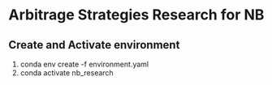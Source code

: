 # Arbitrage Strategies Research for NB

## Create and Activate environment 
1) conda env create -f environment.yaml
2) conda activate nb_research

